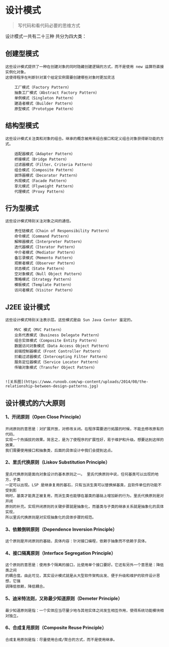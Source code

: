  
#    设计模式 
>  写代码和看代码必要的思维方式

设计模式一共有二十三种 共分为四大类：
##  创建型模式

    这些设计模式提供了一种在创建对象的同时隐藏创建逻辑的方式，而不是使用 new 运算符直接实例化对象。
    这使得程序在判断针对某个给定实例需要创建哪些对象时更加灵活
    
        工厂模式（Factory Pattern）
        抽象工厂模式（Abstract Factory Pattern）
        单例模式（Singleton Pattern）
        建造者模式（Builder Pattern）
        原型模式（Prototype Pattern） 
    
##  结构型模式
    这些设计模式关注类和对象的组合。继承的概念被用来组合接口和定义组合对象获得新功能的方式。
    
        适配器模式（Adapter Pattern）
        桥接模式（Bridge Pattern）
        过滤器模式（Filter、Criteria Pattern）
        组合模式（Composite Pattern）
        装饰器模式（Decorator Pattern）
        外观模式（Facade Pattern）
        享元模式（Flyweight Pattern）
        代理模式（Proxy Pattern）
    
## 	行为型模式
    这些设计模式特别关注对象之间的通信。
    
        责任链模式（Chain of Responsibility Pattern）
        命令模式（Command Pattern）
        解释器模式（Interpreter Pattern）
        迭代器模式（Iterator Pattern）
        中介者模式（Mediator Pattern）
        备忘录模式（Memento Pattern）
        观察者模式（Observer Pattern）
        状态模式（State Pattern）
        空对象模式（Null Object Pattern）
        策略模式（Strategy Pattern）
        模板模式（Template Pattern）
        访问者模式（Visitor Pattern）
    
##  J2EE 设计模式
    这些设计模式特别关注表示层。这些模式是由 Sun Java Center 鉴定的。
    
        MVC 模式（MVC Pattern）
        业务代表模式（Business Delegate Pattern）
        组合实体模式（Composite Entity Pattern）
        数据访问对象模式（Data Access Object Pattern）
        前端控制器模式（Front Controller Pattern）
        拦截过滤器模式（Intercepting Filter Pattern）
        服务定位器模式（Service Locator Pattern）
        传输对象模式（Transfer Object Pattern）
        
        
    ![关系图](https://www.runoob.com/wp-content/uploads/2014/08/the-relationship-between-design-patterns.jpg)
    
    
    
    
##    设计模式的六大原则
####    1、开闭原则（Open Close Principle）
    
    开闭原则的意思是：对扩展开放，对修改关闭。在程序需要进行拓展的时候，不能去修改原有的代码，
    实现一个热插拔的效果。简言之，是为了使程序的扩展性好，易于维护和升级。想要达到这样的效果，
    我们需要使用接口和抽象类，后面的具体设计中我们会提到这点。
    
####    2、里氏代换原则（Liskov Substitution Principle）
    
    里氏代换原则是面向对象设计的基本原则之一。 里氏代换原则中说，任何基类可以出现的地方，子类
    一定可以出现。LSP 是继承复用的基石，只有当派生类可以替换掉基类，且软件单位的功能不受到影
    响时，基类才能真正被复用，而派生类也能够在基类的基础上增加新的行为。里氏代换原则是对开闭
    原则的补充。实现开闭原则的关键步骤就是抽象化，而基类与子类的继承关系就是抽象化的具体实现，
    所以里氏代换原则是对实现抽象化的具体步骤的规范。
    
####    3、依赖倒转原则（Dependence Inversion Principle）
    
    这个原则是开闭原则的基础，具体内容：针对接口编程，依赖于抽象而不依赖于具体。
    
####    4、接口隔离原则（Interface Segregation Principle）
    
    这个原则的意思是：使用多个隔离的接口，比使用单个接口要好。它还有另外一个意思是：降低类之间
    的耦合度。由此可见，其实设计模式就是从大型软件架构出发、便于升级和维护的软件设计思想，它强
    调降低依赖，降低耦合。
    
####    5、迪米特法则，又称最少知道原则（Demeter Principle）
    
    最少知道原则是指：一个实体应当尽量少地与其他实体之间发生相互作用，使得系统功能模块相对独立。
    
####    6、合成复用原则（Composite Reuse Principle）
    
    合成复用原则是指：尽量使用合成/聚合的方式，而不是使用继承。